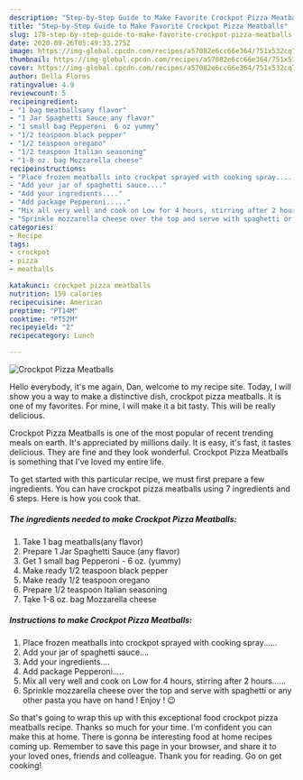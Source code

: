```yaml
---
description: "Step-by-Step Guide to Make Favorite Crockpot Pizza Meatballs"
title: "Step-by-Step Guide to Make Favorite Crockpot Pizza Meatballs"
slug: 178-step-by-step-guide-to-make-favorite-crockpot-pizza-meatballs
date: 2020-09-26T05:49:33.275Z
image: https://img-global.cpcdn.com/recipes/a57082e6cc66e364/751x532cq70/crockpot-pizza-meatballs-recipe-main-photo.jpg
thumbnail: https://img-global.cpcdn.com/recipes/a57082e6cc66e364/751x532cq70/crockpot-pizza-meatballs-recipe-main-photo.jpg
cover: https://img-global.cpcdn.com/recipes/a57082e6cc66e364/751x532cq70/crockpot-pizza-meatballs-recipe-main-photo.jpg
author: Della Flores
ratingvalue: 4.9
reviewcount: 5
recipeingredient:
- "1 bag meatballsany flavor"
- "1 Jar Spaghetti Sauce any flavor"
- "1 small bag Pepperoni  6 oz yummy"
- "1/2 teaspoon black pepper"
- "1/2 teaspoon oregano"
- "1/2 teaspoon Italian seasoning"
- "1-8 oz. bag Mozzarella cheese"
recipeinstructions:
- "Place frozen meatballs into crockpot sprayed with cooking spray......"
- "Add your jar of spaghetti sauce...."
- "Add your ingredients...."
- "Add package Pepperoni....."
- "Mix all very well and cook on Low for 4 hours, stirring after 2 hours......"
- "Sprinkle mozzarella cheese over the top and serve with spaghetti or any other pasta you have on hand ! Enjoy ! 😉"
categories:
- Recipe
tags:
- crockpot
- pizza
- meatballs

katakunci: crockpot pizza meatballs 
nutrition: 159 calories
recipecuisine: American
preptime: "PT14M"
cooktime: "PT52M"
recipeyield: "2"
recipecategory: Lunch

---
```



![Crockpot Pizza Meatballs](https://img-global.cpcdn.com/recipes/a57082e6cc66e364/751x532cq70/crockpot-pizza-meatballs-recipe-main-photo.jpg)

Hello everybody, it's me again, Dan, welcome to my recipe site. Today, I will show you a way to make a distinctive dish, crockpot pizza meatballs. It is one of my favorites. For mine, I will make it a bit tasty. This will be really delicious.



Crockpot Pizza Meatballs is one of the most popular of recent trending meals on earth. It's appreciated by millions daily. It is easy, it's fast, it tastes delicious. They are fine and they look wonderful. Crockpot Pizza Meatballs is something that I've loved my entire life.


To get started with this particular recipe, we must first prepare a few ingredients. You can have crockpot pizza meatballs using 7 ingredients and 6 steps. Here is how you cook that.

<!--inarticleads1-->

##### The ingredients needed to make Crockpot Pizza Meatballs:

1. Take 1 bag meatballs(any flavor)
1. Prepare 1 Jar Spaghetti Sauce (any flavor)
1. Get 1 small bag Pepperoni - 6 oz. (yummy)
1. Make ready 1/2 teaspoon black pepper
1. Make ready 1/2 teaspoon oregano
1. Prepare 1/2 teaspoon Italian seasoning
1. Take 1-8 oz. bag Mozzarella cheese




<!--inarticleads2-->

##### Instructions to make Crockpot Pizza Meatballs:

1. Place frozen meatballs into crockpot sprayed with cooking spray......
1. Add your jar of spaghetti sauce....
1. Add your ingredients....
1. Add package Pepperoni.....
1. Mix all very well and cook on Low for 4 hours, stirring after 2 hours......
1. Sprinkle mozzarella cheese over the top and serve with spaghetti or any other pasta you have on hand ! Enjoy ! 😉




So that's going to wrap this up with this exceptional food crockpot pizza meatballs recipe. Thanks so much for your time. I'm confident you can make this at home. There is gonna be interesting food at home recipes coming up. Remember to save this page in your browser, and share it to your loved ones, friends and colleague. Thank you for reading. Go on get cooking!
